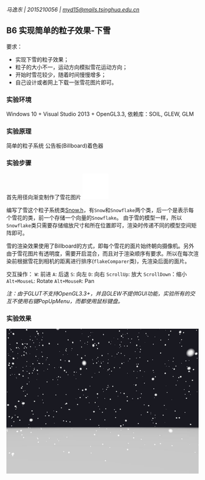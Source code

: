*马逸东 | 2015210056 | myd15@mails.tsinghua.edu.cn*

## B6 实现简单的粒子效果-下雪
要求：  

* 实现下雪的粒子效果；
* 粒子的大小不一，运动方向模拟雪花运动方向；
* 开始时雪花较少，随着时间慢慢增多；
* 自己设计或者网上下载一张雪花图片即可。



### 实验环境

Windows 10 + Visual Studio 2013 + OpenGL3.3, 依赖库：SOIL, GLEW, GLM

### 实验原理

简单的粒子系统
公告板(Billboard)着色器

### 实验步骤

首先用径向渐变制作了雪花图片
![雪花](snow.png)

编写了雪这个粒子系统类[Snow.h](Snow.h)，有`Snow`和`Snowflake`两个类，后一个是表示每个雪花的类，前一个存储一个向量的`Snowflake`。
由于雪的模型一样，所以`Snowflake`类只需要存储缩放尺寸和所在位置即可，渲染时传递不同的模型空间矩阵即可。

雪的渲染效果使用了Billboard的方式，即每个雪花的面片始终朝向摄像机。另外由于雪花图片有透明度，需要开启混合，而且对于渲染顺序有要求。所以在每次渲染前根据雪花到相机的距离进行排序(`flakeComparer`类)，先渲染后面的面片。

交互操作：
`W`: 前进
`A`: 后退
`S`: 向左
`D`: 向右
`ScrollUp`: 放大
`ScrollDown`：缩小
`Alt+MouseL`: Rotate
`Alt+MouseR`: Pan

*注：由于GLUT不支持OpenGL3.3+，并且GLEW不提供GUI功能，实验所有的交互不使用右键PopUpMenu，而都使用鼠标键盘。*

### 实验效果

![实现效果](B6.jpg)

